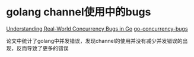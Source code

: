 # golang channel使用中的bugs
[Understanding Real-World Concurrency Bugs in Go](https://songlh.github.io/paper/go-study.pdf)
[go-concurrency-bugs](https://github.com/system-pclub/go-concurrency-bugs)

论文中统计了golang中并发错误，发现channel的使用并没有减少并发错误的出现，反而导致了更多的错误
